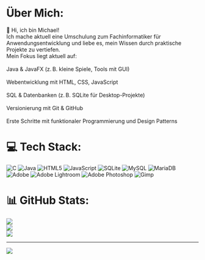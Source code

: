 # Über Mich:
👋 Hi, ich bin Michael!<br>Ich mache aktuell eine Umschulung zum Fachinformatiker für Anwendungsentwicklung und liebe es, mein Wissen durch praktische Projekte zu vertiefen.<br>Mein Fokus liegt aktuell auf:<br><br>Java & JavaFX (z. B. kleine Spiele, Tools mit GUI)<br><br>Webentwicklung mit HTML, CSS, JavaScript<br><br>SQL & Datenbanken (z. B. SQLite für Desktop-Projekte)<br><br>Versionierung mit Git & GitHub<br><br>Erste Schritte mit funktionaler Programmierung und Design Patterns


# 💻 Tech Stack:
![C](https://img.shields.io/badge/c-%2300599C.svg?style=for-the-badge&logo=c&logoColor=white) ![Java](https://img.shields.io/badge/java-%23ED8B00.svg?style=for-the-badge&logo=openjdk&logoColor=white) ![HTML5](https://img.shields.io/badge/html5-%23E34F26.svg?style=for-the-badge&logo=html5&logoColor=white) ![JavaScript](https://img.shields.io/badge/javascript-%23323330.svg?style=for-the-badge&logo=javascript&logoColor=%23F7DF1E) ![SQLite](https://img.shields.io/badge/sqlite-%2307405e.svg?style=for-the-badge&logo=sqlite&logoColor=white) ![MySQL](https://img.shields.io/badge/mysql-4479A1.svg?style=for-the-badge&logo=mysql&logoColor=white) ![MariaDB](https://img.shields.io/badge/MariaDB-003545?style=for-the-badge&logo=mariadb&logoColor=white) ![Adobe](https://img.shields.io/badge/adobe-%23FF0000.svg?style=for-the-badge&logo=adobe&logoColor=white) ![Adobe Lightroom](https://img.shields.io/badge/Adobe%20Lightroom-31A8FF.svg?style=for-the-badge&logo=Adobe%20Lightroom&logoColor=white) ![Adobe Photoshop](https://img.shields.io/badge/adobe%20photoshop-%2331A8FF.svg?style=for-the-badge&logo=adobe%20photoshop&logoColor=white) ![Gimp](https://img.shields.io/badge/Gimp-657D8B?style=for-the-badge&logo=gimp&logoColor=FFFFFF)
# 📊 GitHub Stats:
![](https://github-readme-stats.vercel.app/api?username=Mkysarte&theme=dark&hide_border=false&include_all_commits=true&count_private=true)<br/>
![](https://nirzak-streak-stats.vercel.app/?user=Mkysarte&theme=dark&hide_border=false)<br/>
![](https://github-readme-stats.vercel.app/api/top-langs/?username=Mkysarte&theme=dark&hide_border=false&include_all_commits=true&count_private=true&layout=compact)

---
[![](https://visitcount.itsvg.in/api?id=Mkysarte&icon=0&color=0)](https://visitcount.itsvg.in)

<!-- Proudly created with GPRM ( https://gprm.itsvg.in ) -->
